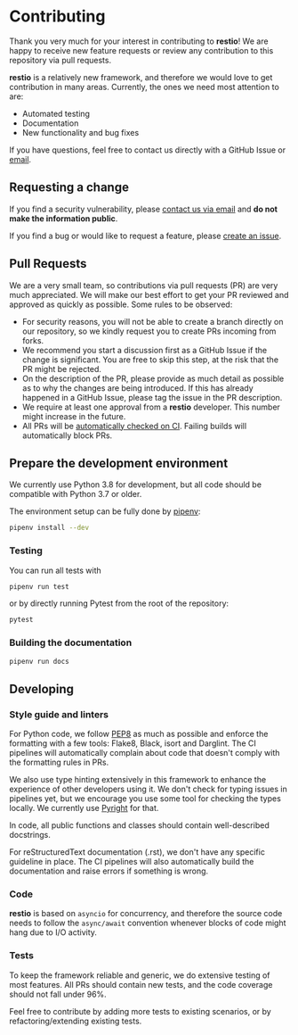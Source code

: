 # Contributing

Thank you very much for your interest in contributing to **restio**! We are happy to receive new feature requests or review any contribution to this repository via pull requests.

**restio** is a relatively new framework, and therefore we would love to get contribution in many areas. Currently, the ones we need most attention to are:

- Automated testing
- Documentation
- New functionality and bug fixes

If you have questions, feel free to contact us directly with a GitHub Issue or [email](mailto:edmstar@gmail.com).

## Requesting a change

If you find a security vulnerability, please [contact us via email](mailto:edmstar@gmail.com) and **do not make the information public**.

If you find a bug or would like to request a feature, please [create an issue](https://github.com/eduardostarling/restio/issues/new).

## Pull Requests

We are a very small team, so contributions via pull requests (PR) are very much appreciated. We will make our best effort to get your PR reviewed and approved as quickly as possible. Some rules to be observed:

- For security reasons, you will not be able to create a branch directly on our repository, so we kindly request you to create PRs incoming from forks.
- We recommend you start a discussion first as a GitHub Issue if the change is significant. You are free to skip this step, at the risk that the PR might be rejected.
- On the description of the PR, please provide as much detail as possible as to why the changes are being introduced. If this has already happened in a GitHub Issue, please tag the issue in the PR description.
- We require at least one approval from a **restio** developer. This number might increase in the future.
- All PRs will be [automatically checked on CI](https://dev.azure.com/edmstar/restio/_build?definitionId=1). Failing builds will automatically block PRs.

## Prepare the development environment

We currently use Python 3.8 for development, but all code should be compatible with Python 3.7 or older.

The environment setup can be fully done by [pipenv](https://pipenv-fork.readthedocs.io/en/latest/basics.html#example-pipenv-workflow):

```bash
pipenv install --dev
```

### Testing

You can run all tests with

```bash
pipenv run test
```

or by directly running Pytest from the root of the repository:

```bash
pytest
```

### Building the documentation

```bash
pipenv run docs
```

## Developing

### Style guide and linters

For Python code, we follow [PEP8](https://www.python.org/dev/peps/pep-0008/) as much as possible and enforce the formatting with a few tools: Flake8, Black, isort and Darglint. The CI pipelines will automatically complain about code that doesn't comply with the formatting rules in PRs.

We also use type hinting extensively in this framework to enhance the experience of other developers using it. We don't check for typing issues in pipelines yet, but we encourage you use some tool for checking the types locally. We currently use [Pyright](https://github.com/microsoft/pyright) for that.

In code, all public functions and classes should contain well-described docstrings.

For reStructuredText documentation (.rst), we don't have any specific guideline in place. The CI pipelines will also automatically build the documentation and raise errors if something is wrong.

### Code

**restio** is based on `asyncio` for concurrency, and therefore the source code needs to follow the `async/await` convention whenever blocks of code might hang due to I/O activity.

### Tests

To keep the framework reliable and generic, we do extensive testing of most features. All PRs should contain new tests, and the code coverage should not fall under 96%.

Feel free to contribute by adding more tests to existing scenarios, or by refactoring/extending existing tests.
